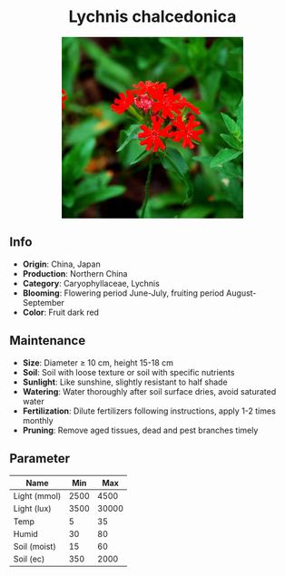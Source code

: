 <h1 align='center'>Lychnis chalcedonica</h1>
<p align="center">
    <img 
        align='center'
        width='320'
        src="../images/lychnis chalcedonica.png" 
        alt='Lychnis chalcedonica' />
</p>

## Info

 - **Origin**: China, Japan
 - **Production**: Northern China
 - **Category**: Caryophyllaceae, Lychnis
 - **Blooming**: Flowering period June-July, fruiting period August-September
 - **Color**: Fruit dark red

## Maintenance

 - **Size**: Diameter ≥ 10 cm, height 15-18 cm
 - **Soil**: Soil with loose texture or soil with specific nutrients
 - **Sunlight**: Like sunshine, slightly resistant to half shade
 - **Watering**: Water thoroughly after soil surface dries, avoid saturated water
 - **Fertilization**: Dilute fertilizers following instructions, apply 1-2 times monthly
 - **Pruning**: Remove aged tissues, dead and pest branches timely

## Parameter

| Name         | Min  | Max   |
|--------------|------|-------|
| Light (mmol) | 2500 | 4500  |
| Light (lux)  | 3500 | 30000 |
| Temp         | 5    | 35    |
| Humid        | 30   | 80    |
| Soil (moist) | 15   | 60    |
| Soil (ec)    | 350  | 2000  |